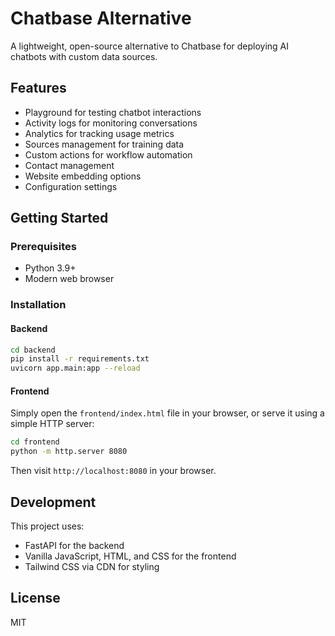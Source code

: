 # Chatbase Alternative

A lightweight, open-source alternative to Chatbase for deploying AI chatbots with custom data sources.

## Features

- Playground for testing chatbot interactions
- Activity logs for monitoring conversations
- Analytics for tracking usage metrics
- Sources management for training data
- Custom actions for workflow automation
- Contact management
- Website embedding options
- Configuration settings

## Getting Started

### Prerequisites

- Python 3.9+
- Modern web browser

### Installation

#### Backend
```bash
cd backend
pip install -r requirements.txt
uvicorn app.main:app --reload
```

#### Frontend

Simply open the `frontend/index.html` file in your browser, or serve it using a simple HTTP server:

```bash
cd frontend
python -m http.server 8080
```

Then visit `http://localhost:8080` in your browser.

## Development

This project uses:
- FastAPI for the backend
- Vanilla JavaScript, HTML, and CSS for the frontend
- Tailwind CSS via CDN for styling

## License

MIT